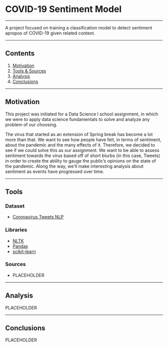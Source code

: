 # COVID-19 Sentiment Model

---

A project focused on training a classification model to detect sentiment apropos of COVID-19 given related context.

---
## Contents

1. [Motivation](#motivation)
2. [Tools & Sources](#tools)
3. [Analysis](#analysis)
4. [Conclusions](#conclusions)

---
## Motivation
This project was initiated for a Data Science I school assignment, in which we were to apply data science fundamentals to solve and analyze any problem of our choosing.

The virus that started as an extension of Spring break has become a lot more than that. We want to see how people have felt, in terms of sentiment, about the pandemic and the many effects of it. Therefore, we decided to see if we could solve this as our assignment. We want to be able to assess sentiment towards the virus based off of short blurbs (in this case, Tweets) in order to create the ability to gauge the public’s opinions on the state of the pandemic. Along the way, we'll make interesting analysis about sentiment as events have progressed over time.

---
## Tools
### Dataset
- [Coronavirus Tweets NLP](https://www.kaggle.com/datatattle/covid-19-nlp-text-classification)
### Libraries
- [NLTK](http://www.nltk.org)
- [Pandas](https://pandas.pydata.org)
- [scikit-learn](https://scikit-learn.org/stable/)
### Sources
- PLACEHOLDER

---
## Analysis
PLACEHOLDER

---
## Conclusions
PLACEHOLDER
